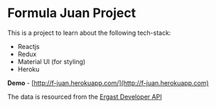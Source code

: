 # Formula Juan Project

This is a project to learn about the following tech-stack:

  * Reactjs
  * Redux 
  * Material UI (for styling)
  * Heroku

**Demo** - [http://f-juan.herokuapp.com/](http://f-juan.herokuapp.com)

The data is resourced from the [Ergast Developer API](http://ergast.com/mrd/)

